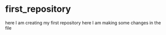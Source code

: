 # first_repository
here I am creating my first repository
here I am making some changes in the file
